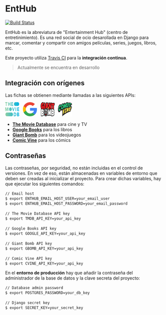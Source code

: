 # EntHub

[![Build Status](https://travis-ci.org/juanmtriguero/EntHub.svg?branch=master)](https://travis-ci.org/juanmtriguero/EntHub)

EntHub es la abreviatura de "Entertainment Hub" (centro de entretinimiento). Es una red social de ocio desarollada en Django para marcar, comentar y compartir con amigos películas, series, juegos, libros, etc.

Este proyecto utiliza [Travis CI](https://travis-ci.org/) para la **integración continua**.

> Actualmente se encuentra en desarrollo

## Integración con orígenes

Las fichas se obtienen mediante llamadas a las siguientes APIs:

<img src="./EntHub/static/images/tmdb_icon.svg" height="45" width="45" />&nbsp;&nbsp;
<img src="./EntHub/static/images/google_icon.svg" height="45" width="45" />&nbsp;&nbsp;
<img src="./EntHub/static/images/gbomb_icon.svg" height="45" width="45" />&nbsp;&nbsp;
<img src="./EntHub/static/images/cvine_icon.svg" height="45" width="45" />

* **[The Movie Database](https://www.themoviedb.org/)** para cine y TV
* **[Google Books](https://books.google.es/)** para los libros
* **[Giant Bomb](https://www.giantbomb.com/)** para los videojuegos
* **[Comic Vine](https://comicvine.gamespot.com/)** para los cómics

## Contraseñas

Las contraseñas, por seguridad, no están incluidas en el control de versiones. En vez de eso, están almacenadas en variables de entorno que deben ser creadas al inicializar el proyecto. Para crear dichas variables, hay que ejecutar los siguientes comandos:

```
// Email host
$ export ENTHUB_EMAIL_HOST_USER=your_email_user
$ export ENTHUB_EMAIL_HOST_PASSWORD=your_email_password

// The Movie Database API key
$ export TMDB_API_KEY=your_api_key

// Google Books API key
$ export GOOGLE_API_KEY=your_api_key

// Giant Bomb API key
$ export GBOMB_API_KEY=your_api_key

// Comic Vine API key
$ export CVINE_API_KEY=your_api_key
```

En el **entorno de producción** hay que añadir la contraseña del administrador de la base de datos y la clave secreta del proyecto:

```
// Database admin password
$ export POSTGRES_PASSWORD=your_db_key

// Django secret key
$ export SECRET_KEY=your_secret_key
```
